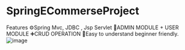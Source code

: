# SpringECommerseProject
Features
⚙️Spring Mvc, JDBC , Jsp Servlet
📝ADMIN MODULE + USER MODULE
➕CRUD OPERATION
🌱Easy to understand beginner friendly.
![image](https://github.com/NishaJomy/SpringECommerseProject/assets/125618994/62f3d551-d2f8-49b0-8756-2c30da274e2d)

